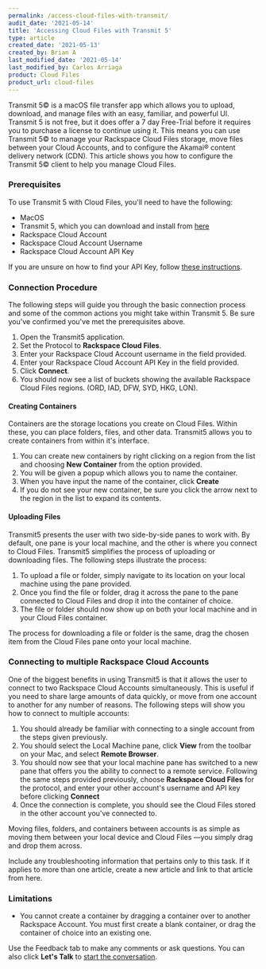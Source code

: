 ```yaml
---
permalink: /access-cloud-files-with-transmit/
audit_date: '2021-05-14'
title: 'Accessing Cloud Files with Transmit 5'
type: article
created_date: '2021-05-13'
created_by: Brian A
last_modified_date: '2021-05-14'
last_modified_by: Carlos Arriaga
product: Cloud Files
product_url: cloud-files
---
```


Transmit 5© is a macOS file transfer app which allows you to upload, download, and manage files with an easy, familiar, and powerful UI. Transmit 5 is not free, but it does offer a 7 day Free-Trial before it requires you to purchase a license to continue using it. This means you can use Transmit 5© to manage your Rackspace Cloud Files storage, move files between your Cloud Accounts, and to configure the Akamai® content delivery network (CDN). This article shows you how to configure the Transmit 5© client to help you manage Cloud Files.

### Prerequisites


To use Transmit 5 with Cloud Files, you'll need to have the following:
   - MacOS
   - Transmit 5, which you can download and install from [here](https://panic.com/transmit/)
   - Rackspace Cloud Account
   - Rackspace Cloud Account Username
   - Rackspace Cloud Account API Key
 
If you are unsure on how to find your API Key, follow [these instructions](https://docs.rackspace.com/support/how-to/view-and-reset-your-api-key/).

### Connection Procedure

The following steps will guide you through the basic connection process and some of the common actions you might take within Transmit 5. Be sure you've confirmed you've met the prerequisites above.

1. Open the Transmit5 application.
2. Set the Protocol to **Rackspace Cloud Files**.
3. Enter your Rackspace Cloud Account username in the field provided.
4. Enter your Rackspace Cloud Account API Key in the field provided.
5. Click **Connect**.
6. You should now see a list of buckets showing the available Rackspace Cloud Files regions. (ORD, IAD, DFW, SYD, HKG, LON).

#### Creating Containers

Containers are the storage locations you create on Cloud Files. Within these, you can place folders, files, and other data. Transmit5 allows you to create containers from within it's interface.

1. You can create new containers by right clicking on a region from the list and choosing **New Container** from the option provided. 
2. You will be given a popup which allows you to name the container.
3. When you have input the name of the container, click **Create**
4. If you do not see your new container, be sure you click the arrow next to the region in the list to expand its contents.

#### Uploading Files

Transmit5 presents the user with two side-by-side panes to work with. By default, one pane is your local machine, and the other is where you connect to Cloud Files. Transmit5 simplifies the process of uploading or downloading files. The following steps illustrate the process:

1. To upload a file or folder, simply navigate to its location on your local machine using the pane provided.
2. Once you find the file or folder, drag it across the pane to the pane connected to Cloud Files and drop it into the container of choice.
3. The file or folder should now show up on both your local machine and in your Cloud Files container.

The process for downloading a file or folder is the same, drag the chosen item from the Cloud Files pane onto your local machine.

### Connecting to multiple Rackspace Cloud Accounts

One of the biggest benefits in using Transmit5 is that it allows the user to connect to two Rackspace Cloud Accounts simultaneously. This is useful if you need to share large amounts of data quickly, or move from one account to another for any number of reasons. The following steps will show you how to connect to multiple accounts:

1. You should already be familiar with connecting to a single account from the steps given previously.
2. You should select the Local Machine pane, click **View** from the toolbar on your Mac, and select **Remote Browser**.
3. You should now see that your local machine pane has switched to a new pane that offers you the ability to connect to a remote service. Following the same steps provided previously, choose **Rackspace Cloud Files** for the protocol, and enter your other account's username and API key before clicking **Connect**
4. Once the connection is complete, you should see the Cloud Files stored in the other account you've connected to.

Moving files, folders, and containers between accounts is as simple as moving them between your local device and Cloud Files &mdash;you simply drag and drop them across.

Include any troubleshooting information that pertains only to this task. If it applies to more than one article, create a new article and link to that article from here.


### Limitations

* You cannot create a container by dragging a container over to another Rackspace Account. You must first create a blank container, or drag the container of choice into an existing one.

Use the Feedback tab to make any comments or ask questions. You can also click
**Let's Talk** to [start the conversation](https://www.rackspace.com/). 
